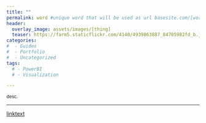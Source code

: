 ```yaml
---
title: ""
permalink: word #unique word that will be used as url basesite.com/[word]
header:
  overlay_image: assets/images/[thing]
  teaser: https://farm5.staticflickr.com/4140/4939863887_84705982fd_b.jpg
categories:
#  - Guides
#  - Portfolio
#  - Uncategorized
tags:
  # - PowerBI
  # - Visualization

---
```


<small>desc.</small>

<hr>

[linktext](http://link.com)
